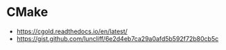 # CMake

 - https://cgold.readthedocs.io/en/latest/
 - https://gist.github.com/luncliff/6e2d4eb7ca29a0afd5b592f72b80cb5c
